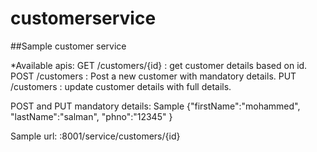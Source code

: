 # customerservice
##Sample customer service

*Available apis:
GET /customers/{id} : get customer details based on id.
POST /customers : Post a new customer with mandatory details.
PUT /customers : update customer details with full details.

POST and PUT mandatory details:
Sample
{"firstName":"mohammed",
"lastName":"salman",
"phno":"12345"
}

Sample url: <host>:8001/service/customers/{id}
